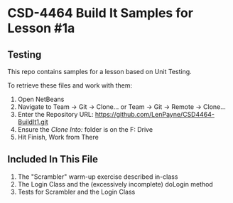 # CSD-4464 Build It Samples for Lesson #1a
## Testing

This repo contains samples for a lesson based on Unit Testing.

To retrieve these files and work with them:

1. Open NetBeans
2. Navigate to Team -> Git -> Clone... or Team -> Git -> Remote -> Clone...
3. Enter the Repository URL: https://github.com/LenPayne/CSD4464-BuildIt1.git
4. Ensure the *Clone Into:* folder is on the F: Drive
5. Hit Finish, Work from There

## Included In This File

1. The "Scrambler" warm-up exercise described in-class
2. The Login Class and the (excessively incomplete) doLogin method
3. Tests for Scrambler and the Login Class